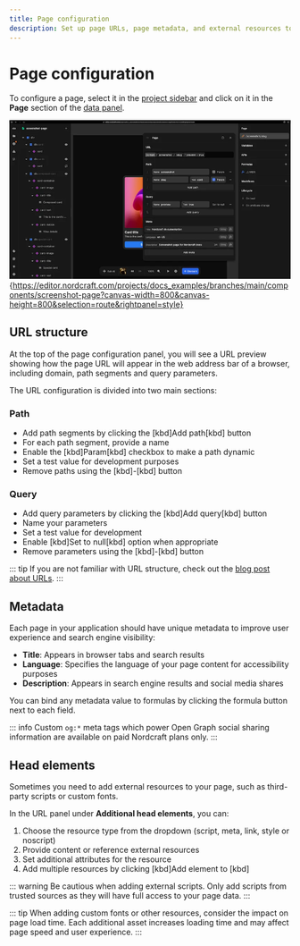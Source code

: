 ```yaml
---
title: Page configuration
description: Set up page URLs, page metadata, and external resources to control navigation paths, SEO settings and integration with third-party assets.
---
```


# Page configuration

To configure a page, select it in the [project sidebar](/the-editor/project-sidebar) and click on it in the **Page** section of the [data panel](/the-editor/data-panel).

![The page configuration dialog is open to the right of the canvas, showing the full URL of the page including query parameters, meta data including title, language and description, and a custom head asset defined, which uses an HTML link element.|16/9](page-configuration.webp 'Page configuration'){https://editor.nordcraft.com/projects/docs_examples/branches/main/components/screenshot-page?canvas-width=800&canvas-height=800&selection=route&rightpanel=style}

## URL structure

At the top of the page configuration panel, you will see a URL preview showing how the page URL will appear in the web address bar of a browser, including domain, path segments and query parameters.

The URL configuration is divided into two main sections:

### Path

- Add path segments by clicking the [kbd]Add path[kbd] button
- For each path segment, provide a name
- Enable the [kbd]Param[kbd] checkbox to make a path dynamic
- Set a test value for development purposes
- Remove paths using the [kbd]-[kbd] button

### Query

- Add query parameters by clicking the [kbd]Add query[kbd] button
- Name your parameters
- Set a test value for development
- Enable [kbd]Set to null[kbd] option when appropriate
- Remove parameters using the [kbd]-[kbd] button

::: tip
If you are not familiar with URL structure, check out the [blog post about URLs](https://blog.nordcraft.com/urls-how-do-they-really-work).
:::

## Metadata

Each page in your application should have unique metadata to improve user experience and search engine visibility:

- **Title**: Appears in browser tabs and search results
- **Language**: Specifies the language of your page content for accessibility purposes
- **Description**: Appears in search engine results and social media shares

You can bind any metadata value to formulas by clicking the formula button next to each field.

::: info
Custom `og:*` meta tags which power Open Graph social sharing information are available on paid Nordcraft plans only.
:::

## Head elements

Sometimes you need to add external resources to your page, such as third-party scripts or custom fonts.

In the URL panel under **Additional head elements**, you can:

1. Choose the resource type from the dropdown (script, meta, link, style or noscript)
2. Provide content or reference external resources
3. Set additional attributes for the resource
4. Add multiple resources by clicking [kbd]Add element to <head>[kbd]

::: warning
Be cautious when adding external scripts. Only add scripts from trusted sources as they will have full access to your page data.
:::

::: tip
When adding custom fonts or other resources, consider the impact on page load time. Each additional asset increases loading time and may affect page speed and user experience.
:::
